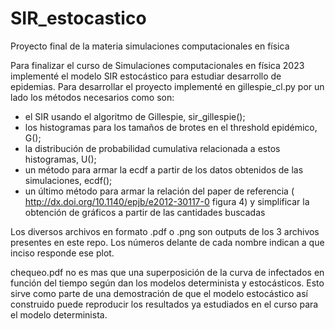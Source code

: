 # SIR_estocastico
Proyecto final de la materia simulaciones computacionales en física

Para finalizar el curso de Simulaciones computacionales en física 2023 implementé el modelo SIR estocástico para estudiar desarrollo de epidemias.
Para desarrollar el proyecto implementé en gillespie_cl.py por un lado los métodos necesarios como son:
- el SIR usando el algoritmo de Gillespie, sir_gillespie();
- los histogramas para los tamaños de brotes en el threshold epidémico, G();
- la distribución de probabilidad cumulativa relacionada a estos histogramas, U();
- un método para armar la ecdf a partir de los datos obtenidos de las simulaciones, ecdf();
- un último método para armar la relación del paper de referencia ( http://dx.doi.org/10.1140/epjb/e2012-30117-0 figura 4) y simplificar la obtención de gráficos a partir de las cantidades buscadas

Los diversos archivos en formato .pdf o .png son outputs de los 3 archivos presentes en este repo. Los números delante de cada nombre indican a que inciso responde ese plot.

chequeo.pdf no es mas que una superposición de la curva de infectados en función del tiempo según dan los modelos determinista y estocásticos. 
Esto sirve como parte de una demostración de que el modelo estocástico así construido puede reproducir los resultados ya estudiados en el curso para el modelo determinista.
